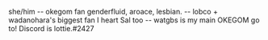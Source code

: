 she/him 
-- okegom fan 
genderfluid, aroace, lesbian.
-- lobco + wadanohara's biggest fan
I heart Sal too
-- watgbs is my main OKEGOM go to!
Discord is lottie.#2427
